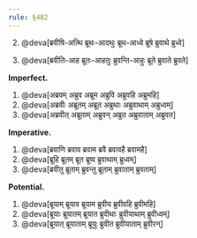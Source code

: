 ```yaml
---
rule: §482
---
```


2. @deva[ब्रवीषि-अत्थि ब्रूथः-आदथुः ब्रूथ-आध्वे ब्रूषे ब्रुवाथे ब्रुध्वे]

3. @deva[ब्रवीति-आह ब्रूतः-आहतुः ब्रुवन्ति-आहुः ब्रूते ब्रुवाते ब्रुवते]

**Imperfect.**

1. @deva[अब्रवम् अब्रुव अब्रूम अब्रुवि अब्रुवहि अब्रुमहि]
2. @deva[अब्रवीः अब्रूतम् अब्रूत अब्रुथाः अब्रुवाथाम् अब्रुध्वम्]
3. @deva[अब्रवीत् अब्रूताम् अब्रुवन् अब्रुत अब्रुवाताम् अब्रुवत]

**Imperative.**

1. @deva[ब्रवाणि ब्रवाव ब्रवाम ब्रवै ब्रवावहै ब्रवामहै]
2. @deva[ब्रूहि ब्रूतम् ब्रूत ब्रूष्व ब्रुवाथाम् ब्रुध्वम्]
3. @deva[ब्रवीतु ब्रूताम् ब्रुवन्तु ब्रूताम् ब्रुवाताम् ब्रुवताम्]

**Potential.**

1. @deva[ब्रूयाम् ब्रूयाव ब्रूयाम ब्रुवीय ब्रुवीवहि ब्रुवीमहि]
2. @deva[ब्रूयाः ब्रूयातम् ब्रूयात ब्रुवीथाः ब्रुवीयाथाम् ब्रुवीध्वम्]
3. @deva[ब्रूयात् ब्रूयाताम् ब्रूयुः ब्रुवीत ब्रुवीयाताम् ब्रुवीरन्]